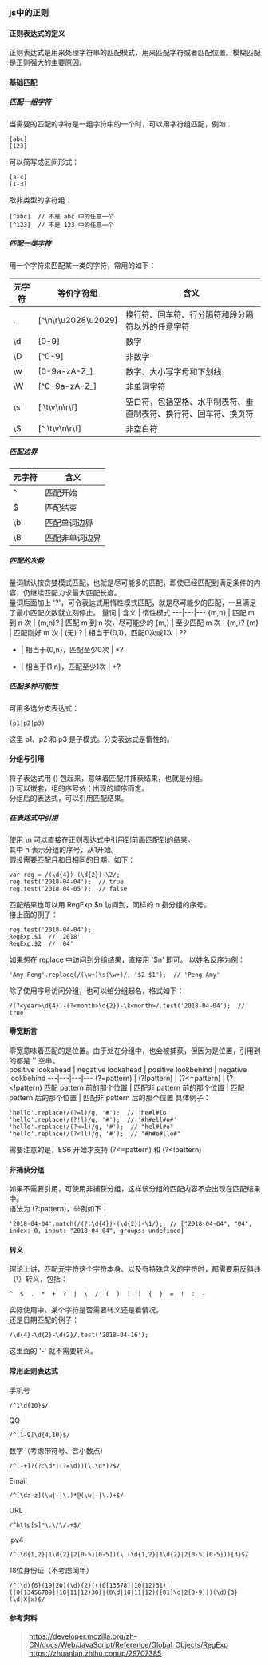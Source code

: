 ### js中的正则

#### 正则表达式的定义
正则表达式是用来处理字符串的匹配模式，用来匹配字符或者匹配位置。模糊匹配是正则强大的主要原因。

#### 基础匹配
##### 匹配一组字符
当需要的匹配的字符是一组字符中的一个时，可以用字符组匹配，例如：

```
[abc]
[123]
```
可以简写成区间形式：

```
[a-c]
[1-3]
```
取非类型的字符组：
```
[^abc]  // 不是 abc 中的任意一个
[^123]  // 不是 123 中的任意一个
```

##### 匹配一类字符
用一个字符来匹配某一类的字符，常用的如下：

元字符 | 等价字符组 | 含义  
---|---|--- 
. |  [^\n\r\u2028\u2029] | 换行符、回车符、行分隔符和段分隔符以外的任意字符
\d | [0-9] | 数字
\D | [^0-9]| 非数字
\w | [0-9a-zA-Z_] | 数字、大小写字母和下划线 
\W | [^0-9a-zA-Z_] | 非单词字符
\s | [ \t\v\n\r\f] | 空白符，包括空格、水平制表符、垂直制表符、换行符、回车符、换页符
\S | [^ \t\v\n\r\f] | 非空白符

##### 匹配边界
元字符 | 含义
---|---
^ | 匹配开始
$ | 匹配结束
\b | 匹配单词边界
\B | 匹配非单词边界

##### 匹配的次数
量词默认按贪婪模式匹配，也就是尽可能多的匹配，即使已经匹配到满足条件的内容，仍继续匹配力求最大匹配长度。  
量词后面加上 '?'，可令表达式用惰性模式匹配，就是尽可能少的匹配，一旦满足了最小匹配次数就立刻停止。
量词 | 含义 | 惰性模式
---|---|---
{m,n} | 匹配 m 到 n 次 | {m,n}? | 匹配 m 到 n 次，尽可能少的
{m,} | 至少匹配 m 次 | {m,}?
{m} | 匹配刚好 m 次 | (无)
? | 相当于{0,1}，匹配0次或1次 | ??
* | 相当于{0,n}，匹配至少0次 | *?
+ | 相当于{1,n}，匹配至少1次 | +?

##### 匹配多种可能性
可用多选分支表达式：

```
(p1|p2|p3)
```
这里 p1、p2 和 p3 是子模式。分支表达式是惰性的。

#### 分组与引用
将子表达式用 () 包起来，意味着匹配并捕获结果，也就是分组。  
() 可以嵌套，组的序号依 ( 出现的顺序而定。  
分组后的表达式，可以引用匹配结果。

##### 在表达式中引用
使用 \n 可以直接在正则表达式中引用到前面匹配到的结果。  
其中 n 表示分组的序号，从1开始。  
假设需要匹配月和日相同的日期，如下：

```
var reg = /(\d{4})-(\d{2})-\2/;
reg.test('2018-04-04');  // true
reg.test('2018-04-05');  // false
```
匹配结果也可以用 RegExp.$n 访问到，同样的 n 指分组的序号。  
接上面的例子：

```
reg.test('2018-04-04');
RegExp.$1  // '2018'
RegExp.$2  // '04'
```
如果想在 replace 中访问到分组结果，直接用 '$n' 即可。
以姓名反序为例：

```
'Amy Peng'.replace(/(\w+)\s(\w+)/, '$2 $1');  // 'Peng Amy'
```
除了使用序号访问分组，也可以给分组起名，格式如下：

```
/(?<year>\d{4})-(?<month>\d{2})-\k<month>/.test('2018-04-04');  // true
```

#### 零宽断言
零宽意味着匹配的是位置。由于处在分组中，也会被捕获，但因为是位置，引用到的都是 '' 空串。  
positive lookahead | negative lookahead | positive lookbehind | negative lookbehind
---|---|---|---
(?=pattern) | (?!pattern) | (?<=pattern) | (?<!pattern)
匹配 pattern 前的那个位置 | 匹配非 pattern 前的那个位置 | 匹配 pattern 后的那个位置 | 匹配非 pattern 后的那个位置
具体例子：

```
'hello'.replace(/(?=l)/g, '#');  // 'he#l#lo'
'hello'.replace(/(?!l)/g, '#');  // '#h#ell#o#'
'hello'.replace(/(?<=l)/g, '#');  // "hel#l#o"
'hello'.replace(/(?<!l)/g, '#');  // "#h#e#llo#"
```
需要注意的是，ES6 开始才支持 (?<=pattern) 和 (?<!pattern)

#### 非捕获分组
如果不需要引用，可使用非捕获分组，这样该分组的匹配内容不会出现在匹配结果中。  
语法为 (?:pattern)，举例如下：

```
'2018-04-04'.match(/(?:\d{4})-(\d{2})-\1/);  // ["2018-04-04", "04", index: 0, input: "2018-04-04", groups: undefined]
```
#### 转义
理论上讲，匹配元字符这个字符本身、以及有特殊含义的字符时，都需要用反斜线（\）转义，包括：

```
^  $  .  *  +  ?  |  \  /  (  )  [  ]  {  }  =  !  :  - 
```
实际使用中，某个字符是否需要转义还是看情况。  
还是日期匹配的例子：

```
/\d{4}-\d{2}-\d{2}/.test('2018-04-16');
```
这里面的 '-' 就不需要转义。

#### 常用正则表达式
手机号

```
/^1\d{10}$/
```
QQ
```
/^[1-9]\d{4,10}$/
```
数字（考虑带符号、含小数点）
```
/^[-+]?(?:\d*|(?=\d))(\.\d*)?$/
```
Email
```
/^[\da-z](\w|-|\.)*@(\w|-|\.)+$/
```
URL
```
/^http[s]*\:\/\/.+$/
```
ipv4
```
/^(\d{1,2}|1\d{2}|2[0-5][0-5])(\.(\d{1,2}|1\d{2}|2[0-5][0-5])){3}$/
```
18位身份证（不考虑闰年）
```
/^(\d){6}(19|20)(\d){2}(((0[13578]|10|12)31)|((0[13456789]|10|11|12)30)|(0\d|10|11|12)([01]\d|2[0-9]))(\d){3}(\d|X|x)$/
```


#### 参考资料
> https://developer.mozilla.org/zh-CN/docs/Web/JavaScript/Reference/Global_Objects/RegExp  
> https://zhuanlan.zhihu.com/p/29707385
